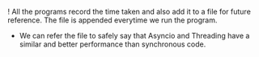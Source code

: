 ! All the programs record the time taken and also add it to a file for future reference. The file is appended everytime we run the program.
+ We can refer the file to safely say that Asyncio and Threading have a similar and better performance than synchronous code.
